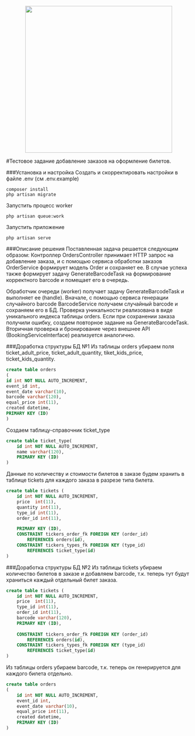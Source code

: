 <p align="center"><a href="https://laravel.com" target="_blank"><img src="https://raw.githubusercontent.com/laravel/art/master/logo-lockup/5%20SVG/2%20CMYK/1%20Full%20Color/laravel-logolockup-cmyk-red.svg" width="400"></a></p>

#Тестовое задание добавление заказов на оформление билетов. 

###Установка и настройка
Создать и скорректировать настройки в файле .env (см .env.example)

```
composer install
php artisan migrate 
```

Запустить процесс worker
```
php artisan queue:work
```

Запустить приложение
```
php artisan serve
```

###Описание решения
Поставленная задача решается следующим образом:
Контроллер OrdersController принимает HTTP запрос на добавление заказа, и с помощью сервиса обработки заказов OrderService формирует модель Order и сохраняет ее. 
В случае успеха также формирует задачу GenerateBarcodeTask на формирование корректного barcode и помещает его в очередь.

Обработчик очереди (worker) получает задачу GenerateBarcodeTask и выполняет ее (handle). 
Вначале, с помощью сервиса генерации случайного barcode BarcodeService получаем случайный barcode и сохраняем его в БД.
Проверка уникальности реализована в виде уникального индекса таблицы orders. Если при сохранении заказа получили ошибку, создаем повторное задание на GenerateBarcodeTask.
Вторичная проверка и бронирование через внешнее API (BookingServiceInterface) реализуется аналогично.

###Доработка структуры БД №1
Из таблицы orders убираем поля ticket_adult_price, ticket_adult_quantity, tiket_kids_price, ticket_kids_quantity.
```sql
create table orders
(
id int NOT NULL AUTO_INCREMENT,
event_id int,
event_date varchar(10),
barcode varchar(120),
equal_price int(11),
created datetime,
PRIMARY KEY (ID)
)
```

Создаем таблицу-справочник ticket_type
```sql
create table ticket_type(
    id int NOT NULL AUTO_INCREMENT,
    name varchar(120),
    PRIMARY KEY (ID) 
)
```
Данные по количеству и стоимости билетов в заказе будем хранить в таблице tickets для каждого заказа в разрезе типа билета.
```sql
create table tickets (
    id int NOT NULL AUTO_INCREMENT,
    price  int(11),  
    quantity int(11), 
    type_id int(11),
    order_id int(11),

    PRIMARY KEY (ID),
    CONSTRAINT tickers_order_fk FOREIGN KEY (order_id)
        REFERENCES orders(id),
    CONSTRAINT tickers_types_fk FOREIGN KEY (type_id)
        REFERENCES ticket_type(id)
)
```

###Доработка структуры БД №2
Из таблицы tickets убираем количество билетов в заказе и добавляем barcode, т.к. теперь тут будут храниться каждый отдельный билет заказа.
```sql
create table tickets (
    id int NOT NULL AUTO_INCREMENT,
    price  int(11),  
    type_id int(11),
    order_id int(11),
    barcode varchar(120),
    PRIMARY KEY (ID),
    
    CONSTRAINT tickers_order_fk FOREIGN KEY (order_id)
        REFERENCES orders(id),
    CONSTRAINT tickers_types_fk FOREIGN KEY (type_id)
        REFERENCES ticket_type(id)
)
```
Из таблицы orders убираем barcode, т.к. теперь он генерируется для каждого билета отдельно.
```sql
create table orders 
(
    id int NOT NULL AUTO_INCREMENT,
    event_id int,
    event_date varchar(10),
    equal_price int(11),
    created datetime,
    PRIMARY KEY (ID)
)
```
